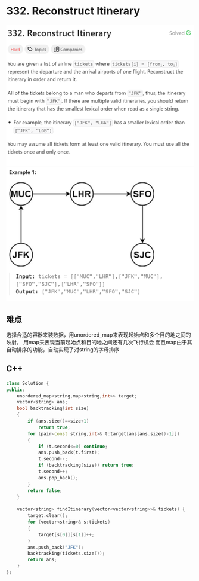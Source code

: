 # 332. Reconstruct Itinerary
![alt text](image.png)
![alt text](image-1.png)

## 难点
选择合适的容器来装数据，用unordered_map来表现起始点和多个目的地之间的映射，
用map来表现当前起始点和目的地之间还有几次飞行机会
而且map由于其自动排序的功能，自动实现了对string的字母排序

## C++
``` C++
class Solution {
public:
    unordered_map<string,map<string,int>> target;
    vector<string> ans;
    bool backtracking(int size)
    {
        if (ans.size()==size+1)
            return true;
        for (pair<const string,int>& t:target[ans[ans.size()-1]])
        {
            if (t.second<=0) continue;
            ans.push_back(t.first);
            t.second--;
            if (backtracking(size)) return true;
            t.second++;
            ans.pop_back();
        }
        return false;
    }

    vector<string> findItinerary(vector<vector<string>>& tickets) {
        target.clear();
        for (vector<string>& s:tickets)
        {
            target[s[0]][s[1]]++;
        }
        ans.push_back("JFK");
        backtracking(tickets.size());
        return ans;
    }
};
```